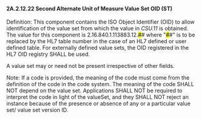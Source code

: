 #### 2A.2.12.22 Second Alternate Unit of Measure Value Set OID (ST)

Definition: This component contains the ISO Object Identifier (OID) to allow identification of the value set from which the value in _CSU.11_ is obtained. The value for this component is 2.16.840.1.113883.12.<mark>#</mark># where "<mark>#</mark>#" is to be replaced by the HL7 table number in the case of an HL7 defined or user defined table. For externally defined value sets, the OID registered in the HL7 OID registry SHALL be used.

A value set may or need not be present irrespective of other fields.

Note: If a code is provided, the meaning of the code must come from the definition of the code in the code system. The meaning of the code SHALL NOT depend on the value set. Applications SHALL NOT be required to interpret the code in light of the valueSet, and they SHALL NOT reject an instance because of the presence or absence of any or a particular value set/ value set version ID.
